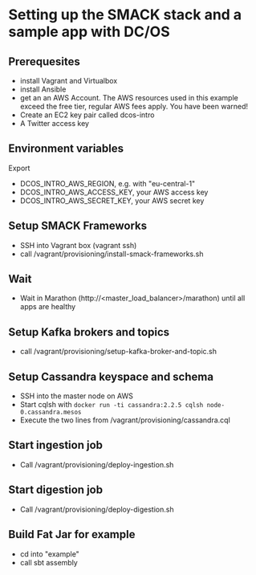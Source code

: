 # Setting up the SMACK stack and a sample app with DC/OS

## Prerequesites

- install Vagrant and Virtualbox
- install Ansible
- get an an AWS Account. The AWS resources used in this example exceed the free tier, regular AWS fees apply. You have been warned!
- Create an EC2 key pair called dcos-intro
- A Twitter access key

## Environment variables

Export
- DCOS_INTRO_AWS_REGION, e.g. with "eu-central-1"
- DCOS_INTRO_AWS_ACCESS_KEY, your AWS access key
- DCOS_INTRO_AWS_SECRET_KEY, your AWS secret key



## Setup SMACK Frameworks

- SSH into Vagrant box (vagrant ssh)
- call /vagrant/provisioning/install-smack-frameworks.sh

## Wait
- Wait in Marathon (http://<master_load_balancer>/marathon) until all apps are healthy

## Setup Kafka brokers and topics
- call /vagrant/provisioning/setup-kafka-broker-and-topic.sh

## Setup Cassandra keyspace and schema
- SSH into the master node on AWS
- Start cqlsh with ``docker run -ti cassandra:2.2.5 cqlsh node-0.cassandra.mesos``
- Execute the two lines from /vagrant/provisioning/cassandra.cql

## Start ingestion job
- Call /vagrant/provisioning/deploy-ingestion.sh

## Start digestion job
- Call /vagrant/provisioning/deploy-digestion.sh


## Build Fat Jar for example
- cd into "example"
- call sbt assembly